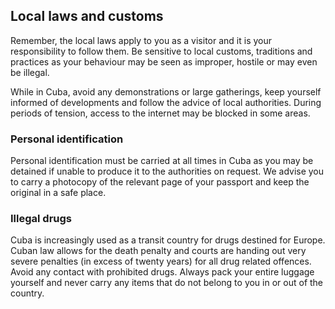 ## Local laws and customs

Remember, the local laws apply to you as a visitor and it is your responsibility to follow them. Be sensitive to local customs, traditions and practices as your behaviour may be seen as improper, hostile or may even be illegal.

While in Cuba, avoid any demonstrations or large gatherings, keep yourself informed of developments and follow the advice of local authorities. During periods of tension, access to the internet may be blocked in some areas.

### **Personal identification**

Personal identification must be carried at all times in Cuba as you may be detained if unable to produce it to the authorities on request. We advise you to carry a photocopy of the relevant page of your passport and keep the original in a safe place.

### **Illegal drugs**

Cuba is increasingly used as a transit country for drugs destined for Europe. Cuban law allows for the death penalty and courts are handing out very severe penalties (in excess of twenty years) for all drug related offences. Avoid any contact with prohibited drugs. Always pack your entire luggage yourself and never carry any items that do not belong to you in or out of the country.